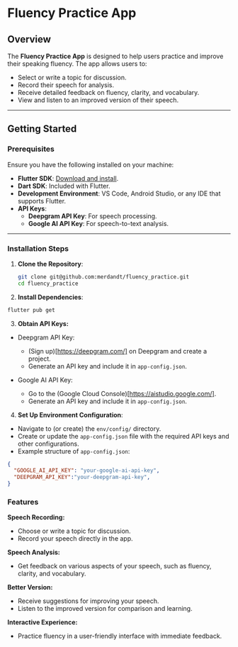 # Fluency Practice App

## Overview

The **Fluency Practice App** is designed to help users practice and improve their speaking fluency. The app allows users to:
- Select or write a topic for discussion.
- Record their speech for analysis.
- Receive detailed feedback on fluency, clarity, and vocabulary.
- View and listen to an improved version of their speech.

---

## Getting Started

### Prerequisites

Ensure you have the following installed on your machine:

- **Flutter SDK**: [Download and install](https://flutter.dev/docs/get-started/install).
- **Dart SDK**: Included with Flutter.
- **Development Environment**: VS Code, Android Studio, or any IDE that supports Flutter.
- **API Keys**:
  - **Deepgram API Key**: For speech processing.
  - **Google AI API Key**: For speech-to-text analysis.

---

### Installation Steps

1. **Clone the Repository**:
   ```bash
   git clone git@github.com:merdandt/fluency_practice.git
   cd fluency_practice

2.  **Install Dependencies**:
   ```bash
   flutter pub get
   ```
3. **Obtain API Keys:**

- Deepgram API Key:
    - (Sign up)[https://deepgram.com/] on Deepgram and create a project.
    - Generate an API key and include it in `app-config.json`.

- Google AI API Key:
    - Go to the (Google Cloud Console)[https://aistudio.google.com/].
    - Generate an API key and include it in `app-config.json`.

4.  **Set Up Environment Configuration**:

- Navigate to (or create) the `env/config/` directory.
- Create or update the `app-config.json` file with the required API keys and other configurations.
- Example structure of `app-config.json`:

```json
{
  "GOOGLE_AI_API_KEY": "your-google-ai-api-key",
  "DEEPGRAM_API_KEY":"your-deepgram-api-key",
}
```


### Features

**Speech Recording:**
- Choose or write a topic for discussion.
- Record your speech directly in the app.

**Speech Analysis:**
- Get feedback on various aspects of your speech, such as fluency, clarity, and vocabulary.

**Better Version:**
- Receive suggestions for improving your speech.
- Listen to the improved version for comparison and learning.

**Interactive Experience:**
- Practice fluency in a user-friendly interface with immediate feedback.

